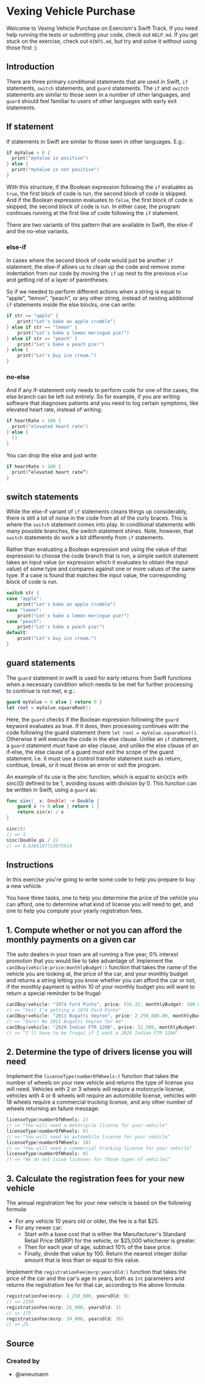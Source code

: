# Vexing Vehicle Purchase

Welcome to Vexing Vehicle Purchase on Exercism's Swift Track.
If you need help running the tests or submitting your code, check out `HELP.md`.
If you get stuck on the exercise, check out `HINTS.md`, but try and solve it without using those first :)

## Introduction

There are three primary conditional statements that are used in Swift, `if` statements, `switch` statements, and `guard` statements. The `if` and `switch` statements are similar to those seen in a number of other languages, and `guard` should feel familiar to users of other languages with early exit statements.

## If statement

If statements in Swift are similar to those seen in other languages. E.g.:

```swift
if myValue > 0 {
  print("myValue is positive")
} else {
  print("myValue is not positive")
}
```

With this structure, if the Boolean expression following the `if` evaluates as `true`, the first block of code is run, the second block of code is skipped. And if the Boolean expression evaluates to `false`, the first block of code is skipped, the second block of code is run. In either case, the program continues running at the first line of code following the `if` statement.

There are two variants of this pattern that are available in Swift, the else-if and the no-else variants.

### else-if

In cases where the second block of code would just be another `if` statement, the else-if allows us to clean up the code and remove some indentation from our code by moving the `if` up next to the previous `else` and getting rid of a layer of parentheses.

So if we needed to perform different actions when a string is equal to “apple”, “lemon”, “peach”, or any other string, instead of nesting additional `if` statements inside the else blocks, one can write:

```swift
if str == "apple" {
    print("Let's bake an apple crumble")
} else if str == "lemon" {
    print("Let's bake a lemon meringue pie!")
} else if str == "peach" {
    print("Let's bake a peach pie!")
} else {
    print("Let's buy ice cream.")
}
```

### no-else

And if any if-statement only needs to perform code for one of the cases, the else branch can be left out entirely. So for example, if you are writing software that diagnoses patients and you need to log certain symptoms, like elevated heart rate, instead of writing:

```swift
if heartRate > 100 {
  print("elevated heart rate")
} else {
  ()
}
```

You can drop the else and just write

```swift
if heartRate > 100 {
  print(“elevated heart rate”)
}
```

## switch statements

While the else-if variant of `if` statements cleans things up considerably, there is still a lot of noise in the code from all of the curly braces. This is where the `switch` statement comes into play. In conditional statements with many possible branches, the switch statement shines. Note, however, that `switch` statements do work a bit differently from `if` statements.

Rather than evaluating a Boolean expression and using the value of that expression to choose the code branch that is run, a simple switch statement takes an input value (or expression which it evaluates to obtain the input value) of some type and compares against one or more values of the same type. If a case is found that matches the input value, the corresponding block of code is run.

```swift
switch str {
case "apple":
    print("Let's bake an apple crumble")
case "lemon":
    print("Let's bake a lemon meringue pie!")
case "peach":
    print("Let's bake a peach pie!")
default:
    print("Let's buy ice cream.")
}
```

## guard statements

The `guard` statement in swift is used for early returns from Swift functions when a necessary condition which needs to be met for further processing to continue is not met, e.g.:

```swift
guard myValue = 0 else { return 0 }
let root = myValue.squareRoot()
```

Here, the `guard` checks if the Boolean expression following the `guard` keyword evaluates as true. If it does, then processing continues with the code following the guard statement (here `let root = myValue.squareRoot()`. Otherwise it will execute the code in the else clause. Unlike an `if` statement, a `guard` statement _must_ have an else clause, and unlike the else clause of an if-else, the else clause of a guard _must_ exit the scope of the guard statement. I.e. it must use a control transfer statement such as return, continue, break, or it must throw an error or exit the program.

An example of its use is the sinc function, which is equal to sin(x)/x with sinc(0) defined to be 1, avoiding issues with division by 0. This function can be written in Swift, using a `guard` as:

```swift
func sinc(_ x: Double) -> Double {
    guard x != 0 else { return 1 }
    return sin(x) / x
}

sinc(0)
// => 1
sinc(Double.pi / 2)
// => 0.6366197723675814
```

## Instructions

In this exercise you're going to write some code to help you prepare to buy a new vehicle.

You have three tasks, one to help you determine the price of the vehicle you can afford, one to determine what kind of license you will need to get, and one to help you compute your yearly registration fees.

## 1. Compute whether or not you can afford the monthly payments on a given car

The auto dealers in your town are all running a five year, 0% interest promotion that you would like to take advantage of. Implement the `canIBuy(vehicle:price:monthlyBudget:)` function that takes the name of the vehicle you are looking at, the price of the car, and your monthly budget and returns a string letting you know whether you can afford the car or not, if the monthly payment is within 10 of your monthly budget you will want to return a special reminder to be frugal:

```swift
canIBuy(vehicle: "1974 Ford Pinto", price: 516.32, monthlyBudget: 100.00)
// => "Yes! I'm getting a 1974 Ford Pinto"
canIBuy(vehicle: "2011 Bugatti Veyron", price: 2_250_880.00, monthlyBudget: 10000.00)
// => "Darn! No 2011 Bugatti Veyron for me"
canIBuy(vehicle: "2020 Indian FTR 1200", price: 12_500, monthlyBudget: 200)
// => "I'll have to be frugal if I want a 2020 Indian FTR 1200"
```

## 2. Determine the type of drivers license you will need

Implement the `licenseType(numberOfWheels:)` function that takes the number of wheels on your new vehicle and returns the type of license you will need. Vehicles with 2 or 3 wheels will require a motorcycle license, vehicles with 4 or 6 wheels will require an automobile license, vehicles with 18 wheels require a commercial trucking license, and any other number of wheels returning an failure message:

```swift
licenseType(numberOfWheels: 2)
// => "You will need a motorcycle license for your vehicle"
licenseType(numberOfWheels: 6)
// => "You will need an automobile license for your vehicle"
licenseType(numberOfWheels: 18)
// => "You will need a commercial trucking license for your vehicle"
licenseType(numberOfWheels: 0)
// => "We do not issue licenses for those types of vehicles"
```

## 3. Calculate the registration fees for your new vehicle

The annual registration fee for your new vehicle is based on the following formula:

- For any vehicle 10 years old or older, the fee is a flat \$25.
- For any newer car:
  - Start with a base cost that is either the Manufacturer's Standard Retail Price (MSRP) for the vehicle, or \$25,000 whichever is greater.
  - Then for each year of age, subtract 10% of the base price.
  - Finally, divide that value by 100. Return the nearest integer dollar amount that is less than or equal to this value.

Implement the `registrationFee(msrp:yearsOld:)` function that takes the price of the car and the car's age in years, both as `Int` parameters and returns the registration fee for that car, according to the above formula.

```swift
registrationFee(msrp: 2_250_800, yearsOld: 9)
// => 2250
registrationFee(msrp: 25_000, yearsOld: 3)
// => 175
registrationFee(msrp: 34_000, yearsOld: 30)
// => 25
```

## Source

### Created by

- @wneumann